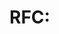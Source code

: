 # RFC: <Title>

- Status: Draft
- Author: <name>
- Created: <date>
- Target Milestone: M?

## Summary

## Motivation

## Detailed Design

## Alternatives Considered

## Risks

## Open Questions
